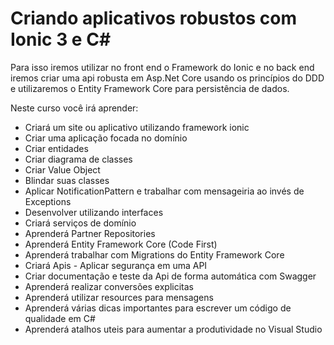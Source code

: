 # Criando aplicativos robustos com Ionic 3 e C#

Para isso iremos utilizar no front end o Framework do Ionic e no back end iremos criar uma api robusta em Asp.Net Core usando os princípios do DDD e utilizaremos o Entity Framework Core para persistência de dados.

Neste curso você irá aprender:

- Criará um site ou aplicativo utilizando framework ionic
- Criar uma aplicação focada no domínio
- Criar entidades
- Criar diagrama de classes
- Criar Value Object
- Blindar suas classes
- Aplicar NotificationPattern e trabalhar com mensageiria ao invés de Exceptions
- Desenvolver utilizando interfaces
- Criará serviços de domínio
- Aprenderá Partner Repositories
- Aprenderá Entity Framework Core (Code First)
- Aprenderá trabalhar com Migrations do Entity Framework Core
- Criará Apis - Aplicar segurança em uma API
- Criar documentação e teste da Api de forma automática com Swagger
- Aprenderá realizar conversões explicitas
- Aprenderá utilizar resources para mensagens
- Aprenderá várias dicas importantes para escrever um código de qualidade em C#
- Aprenderá atalhos uteis para aumentar a produtividade no Visual Studio

